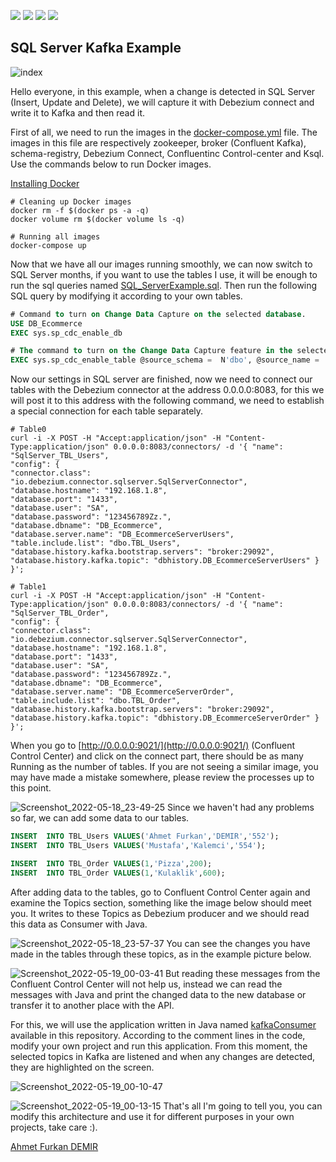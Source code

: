 ![](https://img.shields.io/badge/Java-ED8B00?style=for-the-badge&logo=java&logoColor=white)  ![](https://img.shields.io/badge/Spring-6DB33F?style=for-the-badge&logo=spring&logoColor=white) ![](https://img.shields.io/badge/Apache_Kafka-231F20?style=for-the-badge&logo=apache-kafka&logoColor=white) ![](https://img.shields.io/badge/Microsoft%20SQL%20Server-CC2927?style=for-the-badge&logo=microsoft%20sql%20server&logoColor=white)


## SQL Server Kafka Example

![index](https://user-images.githubusercontent.com/54184905/169160093-b72749ec-0460-4e2b-82c6-159831674709.jpeg)

Hello everyone, in this example, when a change is detected in SQL Server (Insert, Update and Delete), we will capture it with Debezium connect and write it to Kafka and then read it.

First of all, we need to run the images in the [docker-compose.yml](/docker-compose.yml) file. The images in this file are respectively zookeeper, broker (Confluent Kafka), schema-registry, Debezium Connect, Confluentinc Control-center and Ksql. Use the commands below to run Docker images.

[Installing Docker](https://docs.docker.com/engine/install/ubuntu/)


```terminal
# Cleaning up Docker images
docker rm -f $(docker ps -a -q)
docker volume rm $(docker volume ls -q)

# Running all images
docker-compose up
```

Now that we have all our images running smoothly, we can now switch to SQL Server months, if you want to use the tables I use, it will be enough to run the sql queries named [SQL_ServerExample.sql](/SQL_ServerExample.sql). Then run the following SQL query by modifying it according to your own tables.

```sql
# Command to turn on Change Data Capture on the selected database.
USE DB_Ecommerce
EXEC sys.sp_cdc_enable_db

# The command to turn on the Change Data Capture feature in the selected tables, modify this command according to how many tables you have and run it again.
EXEC sys.sp_cdc_enable_table @source_schema =  N'dbo', @source_name =  N'TBL_Users', @role_name =  NULL, @supports_net_changes =  0;
```

Now our settings in SQL server are finished, now we need to connect our tables with the Debezium connector at the address 0.0.0.0:8083, for this we will post it to this address with the following command, we need to establish a special connection for each table separately.


```terminal
# Table0
curl -i -X POST -H "Accept:application/json" -H "Content-Type:application/json" 0.0.0.0:8083/connectors/ -d '{ "name": "SqlServer_TBL_Users", 
"config": { 
"connector.class": "io.debezium.connector.sqlserver.SqlServerConnector",
"database.hostname": "192.168.1.8",
"database.port": "1433",
"database.user": "SA",
"database.password": "123456789Zz.",
"database.dbname": "DB_Ecommerce",
"database.server.name": "DB_EcommerceServerUsers",
"table.include.list": "dbo.TBL_Users",
"database.history.kafka.bootstrap.servers": "broker:29092", 
"database.history.kafka.topic": "dbhistory.DB_EcommerceServerUsers" } 
}';

# Table1
curl -i -X POST -H "Accept:application/json" -H "Content-Type:application/json" 0.0.0.0:8083/connectors/ -d '{ "name": "SqlServer_TBL_Order", 
"config": { 
"connector.class": "io.debezium.connector.sqlserver.SqlServerConnector",
"database.hostname": "192.168.1.8",
"database.port": "1433",
"database.user": "SA",
"database.password": "123456789Zz.",
"database.dbname": "DB_Ecommerce",
"database.server.name": "DB_EcommerceServerOrder",
"table.include.list": "dbo.TBL_Order",
"database.history.kafka.bootstrap.servers": "broker:29092", 
"database.history.kafka.topic": "dbhistory.DB_EcommerceServerOrder" } 
}';
```

When you go to [http://0.0.0.0:9021/](http://0.0.0.0:9021/) (Confluent Control Center) and click on the connect part, there should be as many Running as the number of tables. If you are not seeing a similar image, you may have made a mistake somewhere, please review the processes up to this point.

![Screenshot_2022-05-18_23-49-25](https://user-images.githubusercontent.com/54184905/169154008-9faeee42-b52f-42b6-bcd6-b03a36fdd7c8.png)
Since we haven't had any problems so far, we can add some data to our tables.

```sql
INSERT  INTO TBL_Users VALUES('Ahmet Furkan','DEMIR','552');
INSERT  INTO TBL_Users VALUES('Mustafa','Kalemci','554');

INSERT  INTO TBL_Order VALUES(1,'Pizza',200);
INSERT  INTO TBL_Order VALUES(1,'Kulaklik',600);
```

After adding data to the tables, go to Confluent Control Center again and examine the Topics section, something like the image below should meet you. It writes to these Topics as Debezium producer and we should read this data as Consumer with Java.

![Screenshot_2022-05-18_23-57-37](https://user-images.githubusercontent.com/54184905/169155066-3259f240-c19a-4a2f-9cb6-41ecb20278fa.png)
You can see the changes you have made in the tables through these topics, as in the example picture below.

![Screenshot_2022-05-19_00-03-41](https://user-images.githubusercontent.com/54184905/169155688-658fd4df-21d3-4915-ae95-072a79fd0cd3.png)
But reading these messages from the Confluent Control Center will not help us, instead we can read the messages with Java and print the changed data to the new database or transfer it to another place with the API. 

For this, we will use the application written in Java named [kafkaConsumer](/kafkaConsumer/) available in this repository. According to the comment lines in the code, modify your own project and run this application. From this moment, the selected topics in Kafka are listened and when any changes are detected, they are highlighted on the screen.

![Screenshot_2022-05-19_00-10-47](https://user-images.githubusercontent.com/54184905/169156803-60021196-8b93-4cbd-8af3-e532c4e3f114.png)

![Screenshot_2022-05-19_00-13-15](https://user-images.githubusercontent.com/54184905/169156797-90ce0139-2693-40db-be32-b543f9210530.png)
That's all I'm going to tell you, you can modify this architecture and use it for different purposes in your own projects, take care :).

[Ahmet Furkan DEMIR](https://www.ahmetfurkandemir.com/)




